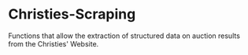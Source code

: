 # Christies-Scraping
Functions that allow the extraction of structured data on auction results from the Christies' Website.
